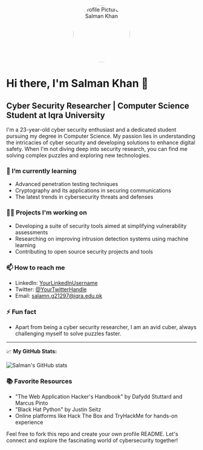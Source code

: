 <div align="center">
  <img src="https://media.licdn.com/dms/image/D4D03AQHalsKjA69FSg/profile-displayphoto-shrink_800_800/0/1704804687116?e=2147483647&v=beta&t=4nVv6iRy0NBEMHmXyn11kzJq7DKwUTfPX6AclKr1uNI" alt="Profile Picture of Salman Khan" style="border-radius: 50%; width: 150px; height: 150px; object-fit: cover;">
</div>


# Hi there, I'm Salman Khan 👋

## Cyber Security Researcher | Computer Science Student at Iqra University

I'm a 23-year-old cyber security enthusiast and a dedicated student pursuing my degree in Computer Science. My passion lies in understanding the intricacies of cyber security and developing solutions to enhance digital safety. When I'm not diving deep into security research, you can find me solving complex puzzles and exploring new technologies.

### 🌱 I’m currently learning
- Advanced penetration testing techniques
- Cryptography and its applications in securing communications
- The latest trends in cybersecurity threats and defenses

### 👨‍💻 Projects I'm working on
- Developing a suite of security tools aimed at simplifying vulnerability assessments
- Researching on improving intrusion detection systems using machine learning
- Contributing to open source security projects and tools

### 📫 How to reach me
- LinkedIn: [YourLinkedInUsername]([https://www.linkedin.com/in/yourusername](https://pk.linkedin.com/in/salman-ashlor))
- Twitter: [@YourTwitterHandle]([https://twitter.com/YourTwitterHandle](https://twitter.com/salman_ashlor))
- Email: salamn.g21297@iqra.edu.pk

### ⚡ Fun fact
- Apart from being a cyber security researcher, I am an avid cuber, always challenging myself to solve puzzles faster.

---

📈 **My GitHub Stats:**

![Salman's GitHub stats](https://github.com/salman21297)

### 📚 Favorite Resources
- "The Web Application Hacker's Handbook" by Dafydd Stuttard and Marcus Pinto
- "Black Hat Python" by Justin Seitz
- Online platforms like Hack The Box and TryHackMe for hands-on experience

Feel free to fork this repo and create your own profile README. Let's connect and explore the fascinating world of cybersecurity together!

